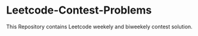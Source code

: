 # Leetcode-Contest-Problems
This Repository contains Leetcode weekely and biweekely contest solution.
